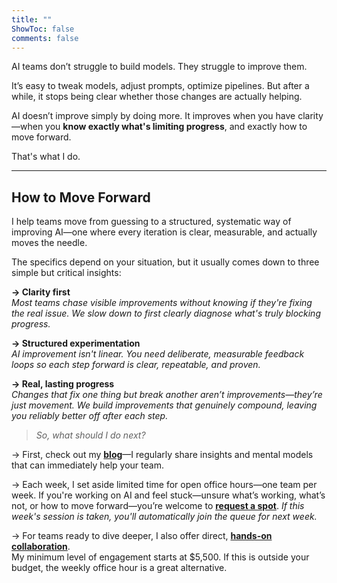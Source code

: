 ```yaml
---
title: ""
ShowToc: false
comments: false
---
```


AI teams don’t struggle to build models. They struggle to improve them.

It’s easy to tweak models, adjust prompts, optimize pipelines. But after a while, it stops being clear whether those changes are actually helping.

AI doesn’t improve simply by doing more. It improves when you have clarity—when you **know exactly what's limiting progress**, and exactly how to move forward.

That's what I do.

---

## **How to Move Forward**

I help teams move from guessing to a structured, systematic way of improving AI—one where every iteration is clear, measurable, and actually moves the needle.

The specifics depend on your situation, but it usually comes down to three simple but critical insights:

**→ Clarity first**  
_Most teams chase visible improvements without knowing if they're fixing the real issue. We slow down to first clearly diagnose what's truly blocking progress._

**→ Structured experimentation**  
_AI improvement isn't linear. You need deliberate, measurable feedback loops so each step forward is clear, repeatable, and proven._

**→ Real, lasting progress**  
_Changes that fix one thing but break another aren’t improvements—they’re just movement. We build improvements that genuinely compound, leaving you reliably better off after each step._

> _So, what should I do next?_

→ First, check out my [**blog**](./articles/)—I regularly share insights and mental models that can immediately help your team.

→ Each week, I set aside limited time for open office hours—one team per week. If you're working on AI and feel stuck—unsure what’s working, what’s not, or how to move forward—you’re welcome to [**request a spot**](./link-to-office-hour-registration).
_If this week's session is taken, you'll automatically join the queue for next week._

→ For teams ready to dive deeper, I also offer direct, [**hands-on collaboration**](mailto:louis-dupont@live.fr).  
My minimum level of engagement starts at $5,500. If this is outside your budget, the weekly office hour is a great alternative.
